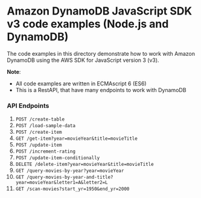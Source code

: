 # Amazon DynamoDB JavaScript SDK v3 code examples (Node.js and DynamoDB)
The code examples in this directory demonstrate how to work with Amazon DynamoDB using the AWS SDK for JavaScript version 3 (v3).

**Note**: 
* All code examples are written in ECMAscript 6 (ES6)
* This is a RestAPI, that have many endpoints to work with DynamoDB

### API Endpoints
1. `POST /create-table`
2. `POST /load-sample-data`
3. `POST /create-item`
4. `GET /get-item?year=movieYear&title=movieTitle`
5. `POST /update-item`
6. `POST /increment-rating`
7. `POST /update-item-conditionally`
8. `DELETE /delete-item?year=movieYear&title=movieTitle`
9. `GET /query-movies-by-year?year=movieYear`
10. `GET /query-movies-by-year-and-title?year=movieYear&letter1=A&letter2=L`
11. `GET /scan-movies?start_yr=1950&end_yr=2000`